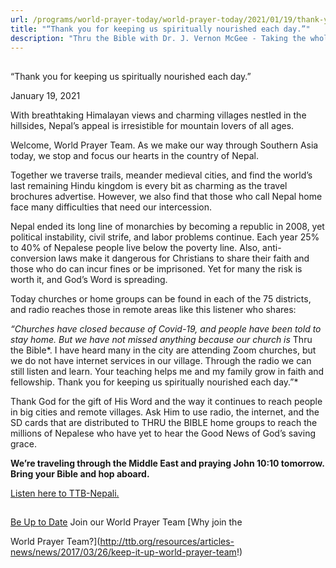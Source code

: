 ```yaml
---
url: /programs/world-prayer-today/world-prayer-today/2021/01/19/thank-you-for-keeping-us-spiritually-nourished-each-day
title: "“Thank you for keeping us spiritually nourished each day.”"
description: "Thru the Bible with Dr. J. Vernon McGee - Taking the whole Word to the whole world"
---
```







## 
 “Thank you for keeping us spiritually nourished each day.”


January 19, 2021




With breathtaking Himalayan views and charming villages nestled in the hillsides, Nepal’s appeal is irresistible for mountain lovers of all ages.

Welcome, World Prayer Team. As we make our way through Southern Asia today, we stop and focus our hearts in the country of Nepal. 

Together we traverse trails, meander medieval cities, and find the world’s last remaining Hindu kingdom is every bit as charming as the travel brochures advertise. However, we also find that those who call Nepal home face many difficulties that need our intercession.

Nepal ended its long line of monarchies by becoming a republic in 2008, yet political instability, civil strife, and labor problems continue. Each year 25% to 40% of Nepalese people live below the poverty line. Also, anti-conversion laws make it dangerous for Christians to share their faith and those who do can incur fines or be imprisoned. Yet for many the risk is worth it, and God’s Word is spreading.

Today churches or home groups can be found in each of the 75 districts, and radio reaches those in remote areas like this listener who shares:

*“Churches have closed because of Covid-19, and people have been told to stay home. But we have not missed anything because our church is* Thru the Bible*. I have heard many in the city are attending Zoom churches, but we do not have internet services in our village. Through the radio we can still listen and learn. Your teaching helps me and my family grow in faith and fellowship. Thank you for keeping us spiritually nourished each day.”* 

Thank God for the gift of His Word and the way it continues to reach people in big cities and remote villages. Ask Him to use radio, the internet, and the SD cards that are distributed to THRU the BIBLE home groups to reach the millions of Nepalese who have yet to hear the Good News of God’s saving grace.

**We’re traveling through the Middle East and praying John 10:10 tomorrow. Bring your Bible and hop aboard.**

[Listen here to TTB-Nepali.](https://ttb.twr.org/home/day,0600/language,NEP)







## 




[Be Up to Date](http://feeds.feedburner.com/WorldPrayerToday "World Prayer Today RSS Feed")
Join our World Prayer Team
[Why join the  

World Prayer Team?](http://ttb.org/resources/articles-news/news/2017/03/26/keep-it-up-world-prayer-team!)




